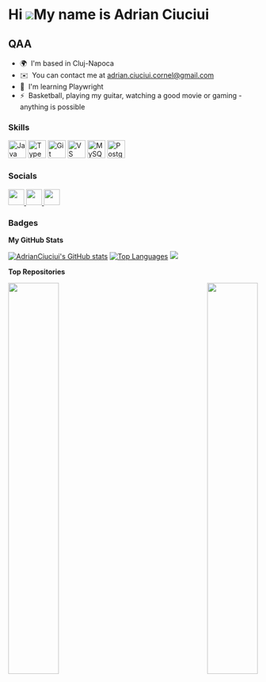 Hi ![](https://user-images.githubusercontent.com/18350557/176309783-0785949b-9127-417c-8b55-ab5a4333674e.gif)My name is Adrian Ciuciui
======================================================================================================================================

QAA
---

* 🌍  I'm based in Cluj-Napoca
* ✉️  You can contact me at [adrian.ciuciui.cornel@gmail.com](mailto:adrian.ciuciui.cornel@gmail.com)
* 🧠  I'm learning Playwright
* ⚡  Basketball, playing my guitar, watching a good movie or gaming - anything is possible

### Skills

<p align="left">
<a href="https://www.oracle.com/java/" target="_blank" rel="noreferrer"><img src="https://raw.githubusercontent.com/danielcranney/readme-generator/main/public/icons/skills/java-colored.svg" width="36" height="36" alt="Java" /></a>
<a href="https://www.typescriptlang.org/" target="_blank" rel="noreferrer"><img src="https://raw.githubusercontent.com/danielcranney/readme-generator/main/public/icons/skills/typescript-colored.svg" width="36" height="36" alt="TypeScript" /></a>
<a href="https://git-scm.com/" target="_blank" rel="noreferrer"><img src="https://raw.githubusercontent.com/danielcranney/readme-generator/main/public/icons/skills/git-colored.svg" width="36" height="36" alt="Git" /></a>
<a href="https://code.visualstudio.com/" target="_blank" rel="noreferrer"><img src="https://raw.githubusercontent.com/danielcranney/readme-generator/main/public/icons/skills/visualstudiocode.svg" width="36" height="36" alt="VS Code" /></a>
<a href="https://www.mysql.com/" target="_blank" rel="noreferrer"><img src="https://raw.githubusercontent.com/danielcranney/readme-generator/main/public/icons/skills/mysql-colored.svg" width="36" height="36" alt="MySQL" /></a>
<a href="https://www.postgresql.org/" target="_blank" rel="noreferrer"><img src="https://raw.githubusercontent.com/danielcranney/readme-generator/main/public/icons/skills/postgresql-colored.svg" width="36" height="36" alt="PostgreSQL" /></a></p>


### Socials

<p align="left"> 
  <a href="https://www.github.com/AdrianCiuciui" target="_blank" rel="noreferrer"> <picture> <source media="(prefers-color-scheme: dark)" srcset="https://raw.githubusercontent.com/danielcranney/readme-generator/main/public/icons/socials/github-dark.svg" /> 
    <source media="(prefers-color-scheme: light)" srcset="https://raw.githubusercontent.com/danielcranney/readme-generator/main/public/icons/socials/github.svg" /> 
    <img src="https://raw.githubusercontent.com/danielcranney/readme-generator/main/public/icons/socials/github.svg" width="32" height="32" /> </picture> </a> 
  <a href="https://www.linkedin.com/in/adriancc/" target="_blank" rel="noreferrer"> <picture> <source media="(prefers-color-scheme: dark)" srcset="https://raw.githubusercontent.com/danielcranney/readme-generator/main/public/icons/socials/linkedin-dark.svg" /> 
    <source media="(prefers-color-scheme: light)" srcset="https://raw.githubusercontent.com/danielcranney/readme-generator/main/public/icons/socials/linkedin.svg" /> 
    <img src="https://raw.githubusercontent.com/danielcranney/readme-generator/main/public/icons/socials/linkedin.svg" width="32" height="32" /> </picture> </a> 
  <a href="http://www.medium.com/@ciuciuiadrian" target="_blank" rel="noreferrer"> <picture> <source media="(prefers-color-scheme: dark)" srcset="https://raw.githubusercontent.com/danielcranney/readme-generator/main/public/icons/socials/medium-dark.svg" /> 
    <source media="(prefers-color-scheme: light)" srcset="https://raw.githubusercontent.com/danielcranney/readme-generator/main/public/icons/socials/medium.svg" /> 
    <img src="https://raw.githubusercontent.com/danielcranney/readme-generator/main/public/icons/socials/medium.svg" width="32" height="32" /> </picture> </a></p>


### Badges

<b>My GitHub Stats</b>

<a href="http://www.github.com/AdrianCiuciui" align="left">
<img src="https://github-readme-stats.vercel.app/api?username=AdrianCiuciui&show_icons=true&hide=&count_private=true&title_color=000000&text_color=ffffff&icon_color=ef4444&bg_color=134e4a&hide_border=true&show_icons=true" alt="AdrianCiuciui's GitHub stats" /></a>

<a href="https://github.com/AdrianCiuciui" align="left">
<img src="https://github-readme-stats.vercel.app/api/top-langs/?username=AdrianCiuciui&langs_count=10&title_color=000000&text_color=ffffff&icon_color=ef4444&bg_color=134e4a&hide_border=true&locale=en&custom_title=Top%20%Languages" alt="Top Languages" /></a>

<a href="http://www.github.com/AdrianCiuciui" align="left">
<img src="https://github-readme-streak-stats.herokuapp.com/?user=AdrianCiuciui&stroke=ffffff&background=134e4a&ring=000000&fire=000000&currStreakNum=ffffff&currStreakLabel=000000&sideNums=ffffff&sideLabels=ffffff&dates=ffffff&hide_border=true" /></a>


<b>Top Repositories</b>

<div width="100%" align="center">
  <a href="https://github.com/AdrianCiuciui/Selenium-Java-Maven-TestNG-Project" align="left"><img align="left" width="45%" src="https://github-readme-stats.vercel.app/api/pin/?username=AdrianCiuciui&repo=Selenium-Java-Maven-TestNG-Project&title_color=000000&text_color=ffffff&icon_color=ef4444&bg_color=134e4a&hide_border=true&locale=en" /></a>
  <a href="https://github.com/AdrianCiuciui/Playwright-Typescript" align="right"><img align="right" width="45%" src="https://github-readme-stats.vercel.app/api/pin/?username=AdrianCiuciui&repo=Playwright-Typescript&title_color=000000&text_color=ffffff&icon_color=ef4444&bg_color=134e4a&hide_border=true&locale=en" /></a></div>
  
<br /><br /><br /><br /><br /><br /><br />
